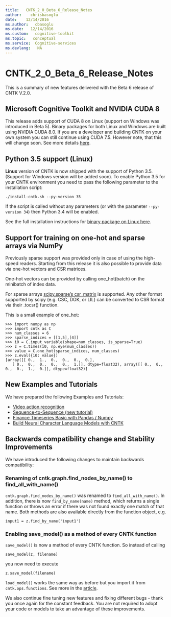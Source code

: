 ```yaml
---
title:   CNTK_2_0_Beta_6_Release_Notes
author:    chrisbasoglu
date:    12/14/2016
ms.author:   cbasoglu
ms.date:   12/14/2016
ms.custom:   cognitive-toolkit
ms.topic:   conceptual
ms.service:  Cognitive-services
ms.devlang:   NA
---
```


# CNTK_2_0_Beta_6_Release_Notes

This is a summary of new features delivered with the Beta 6 release of CNTK V.2.0.

## Microsoft Cognitive Toolkit and NVIDIA CUDA 8

This release adds support of CUDA 8 on Linux (support on Windows was introduced in Beta 5). Binary packages for both Linux and Windows are built using NVIDIA CUDA 8.0. If you are a developer and building CNTK on your own system you can still continue using CUDA 7.5. However note, that this will change soon. See more details [here](../CNTK-move-to-Cuda8.md).

## Python 3.5 support (Linux)

**Linux** version of CNTK is now shipped with the support of Python 3.5. (Support for Windows version will be added soon). To enable Python 3.5 for your CNTK environment you need to pass the following parameter to the installation script:
```
./install-cntk.sh --py-version 35
```
If the script is called without any parameters (or with the parameter ```--py-version 34```) then Python 3.4 will be enabled.

See the full installation instructions for [binary package on Linux here](../Setup-Linux-Binary-Script.md).

## Support for training on one-hot and sparse arrays via NumPy
 
Previously sparse support was provided only in case of using the high-speed readers. Starting from this release it is also possible to provide data via one-hot vectors and CSR matrices.
 
One-hot vectors can be provided by calling one_hot(batch) on the minibatch of index data.

For sparse arrays [scipy.sparse’s csr_matrix](http://docs.scipy.org/doc/scipy/reference/generated/scipy.sparse.csr_matrix.html) is supported. Any other format supported by scipy (e.g. CSC, DOK, or LIL) can be converted to CSR format via their .tocsr() function. 

This is a small example of one_hot:
```
>>> import numpy as np
>>> import cntk as C
>>> num_classes = 6
>>> sparse_indices = [[1,5],[4]]
>>> i0 = C.input_variable(shape=num_classes, is_sparse=True)
>>> z = C.times(i0, np.eye(num_classes))
>>> value = C.one_hot(sparse_indices, num_classes)
>>> z.eval({i0: value})
[array([[ 0.,  1.,  0.,  0.,  0.,  0.],
   [ 0.,  0.,  0.,  0.,  0.,  1.]], dtype=float32), array([[ 0.,  0.,  0.,  0.,  1.,  0.]], dtype=float32)]
```

## New Examples and Tutorials

We have prepared the following Examples and Tutorials:

* [Video action recognition](https://github.com/Microsoft/CNTK/tree/v2.0.beta6.0/Examples/Video/GettingStarted)
* [Sequence-to-Sequence (new tutorial)](https://github.com/Microsoft/CNTK/blob/v2.0.beta6.0/Tutorials/CNTK_204_Sequence_To_Sequence.ipynb)
* [Finance Timeseries Basic with Pandas / Numpy](https://github.com/Microsoft/CNTK/blob/v2.0.beta6.0/Tutorials/CNTK_104_Finance_Timeseries_Basic_with_Pandas_Numpy.ipynb)
* [Build Neural Character Language Models with CNTK](https://github.com/Microsoft/CNTK/tree/v2.0.beta6.0/Examples/Text/CharacterLM/README.md)


## Backwards compatibility change and Stability Improvements

We have introduced the following changes to maintain backwards compatibility:

### Renaming of cntk.graph.find_nodes_by_name() to find_all_with_name()
```cntk.graph.find_nodes_by_name()``` was renamed to ```find_all_with_name()```. In addition, there is now ```find_by_name(name)``` method, which returns a single function or throws an error if there was not found exactly one match of that name. Both methods are also available directly from the function object, e.g.
```
input1 = z.find_by_name('input1')
```

### Enabling save_model() as a method of every CNTK function
```save_model()``` is now a method of every CNTK function. So instead of calling
```
save_model(z, filename)
```
you now need to execute
```
z.save_model(filename)
```
```load_model()``` works the same way as before but you import it from ```cntk.ops.functions```. See more in the [article](../How-do-I-Evaluate-models-in-Python.md#Evaluate-a-saved-convolutional-network).

We also continue fine tuning new features and fixing different bugs - thank you once again for the constant feedback. You are not required to adopt your code or models to take an advantage of these improvements.